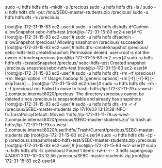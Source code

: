 
sudo -u hdfs hdfs dfs -mkdir -p /precious
sudo -u hdfs hdfs dfs -ls /
sudo -u hdfs hdfs dfs -put /tmp/SEBC-master-students.zip /precious/
sudo -u hdfs hdfs dfs -ls /precious/



[root@ip-172-31-15-83 ec2-user]# sudo -u hdfs hdfs dfshdfs d^Cadmin -allowSnapshot sebc-hdfs-test
[root@ip-172-31-15-83 ec2-user]# ^C
[root@ip-172-31-15-83 ec2-user]# sudo -u hdfs hdfs dfsadmin -allowSnapshot /precious/
Allowing snaphot on /precious/ succeeded
[root@ip-172-31-15-83 ec2-user]# hdfs dfs -createSnapshot /precious/ sebc-hdfs-test
createSnapshot: Permission denied. user=root is not the owner of inode=precious
[root@ip-172-31-15-83 ec2-user]# sudo -u hdfs hdfs dfs -createSnapshot /precious/ sebc-hdfs-test
Created snapshot /precious/.snapshot/sebc-hdfs-test
[root@ip-172-31-15-83 ec2-user]# 
[root@ip-172-31-15-83 ec2-user]# sudo -u hdfs hdfs dfs -rm -rf /precious/
-rm: Illegal option -rf
Usage: hadoop fs [generic options] -rm [-f] [-r|-R] [-skipTrash] <src> ...
[root@ip-172-31-15-83 ec2-user]# sudo -u hdfs hdfs dfs -rm -r -f /precious/
rm: Failed to move to trash: hdfs://ip-172-31-11-79.us-west-2.compute.internal:8020/precious: The directory /precious cannot be deleted since /precious is snapshottable and already has snapshots
[root@ip-172-31-15-83 ec2-user]# sudo -u hdfs hdfs dfs -rm -r -f /precious/SEBC-master-students.zip
17/10/03 13:13:38 INFO fs.TrashPolicyDefault: Moved: 'hdfs://ip-172-31-11-79.us-west-2.compute.internal:8020/precious/SEBC-master-students.zip' to trash at: hdfs://ip-172-31-11-79.us-west-2.compute.internal:8020/user/hdfs/.Trash/Current/precious/SEBC-master-students.zip
[root@ip-172-31-15-83 ec2-user]# sudo -u hdfs hdfs dfs -cp -p /precious/.snapshot/sebc-hdfs-test/SEBC-master-students.zip /precious/
[root@ip-172-31-15-83 ec2-user]# 
[root@ip-172-31-15-83 ec2-user]# sudo -u hdfs hdfs dfs -ls /precious/
Found 1 items
-rw-r--r--   3 hdfs supergroup     474831 2017-10-03 12:56 /precious/SEBC-master-students.zip
[root@ip-172-31-15-83 ec2-user]# 

